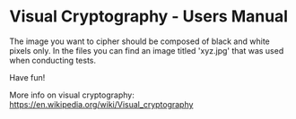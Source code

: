 # Visual Cryptography - Users Manual
The image you want to cipher should be composed of black and white pixels only.
In the files you can find an image titled 'xyz.jpg' that was used when conducting tests.

Have fun!

More info on visual cryptography: https://en.wikipedia.org/wiki/Visual_cryptography
